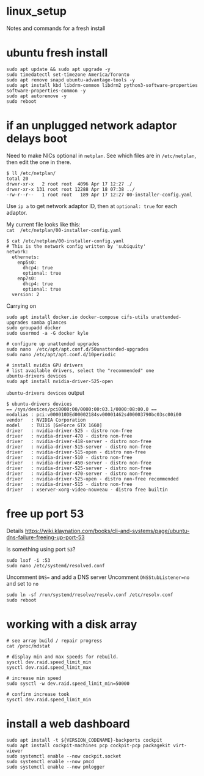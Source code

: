 # linux_setup
Notes and commands for a fresh install


# ubuntu fresh install

```shell
sudo apt update && sudo apt upgrade -y
sudo timedatectl set-timezone America/Toronto
sudo apt remove snapd ubuntu-advantage-tools -y
sudo apt install kbd libdrm-common libdrm2 python3-software-properties software-properties-common -y
sudo apt autoremove -y
sudo reboot
```

# if an unplugged network adaptor delays boot
Need to make NICs optional in `netplan`. See which files are in `/etc/netplan`, then edit the one in there.
```shell
$ ll /etc/netplan/
total 20
drwxr-xr-x   2 root root  4096 Apr 17 12:27 ./
drwxr-xr-x 131 root root 12288 Apr 18 07:38 ../
-rw-r--r--   1 root root   189 Apr 17 12:27 00-installer-config.yaml
```

Use `ip a` to get network adaptor ID, then at `optional: true` for each adaptor.

My current file looks like this:  
`cat  /etc/netplan/00-installer-config.yaml`
```shell
$ cat /etc/netplan/00-installer-config.yaml
# This is the network config written by 'subiquity'
network:
  ethernets:
    enp5s0:
      dhcp4: true
      optional: true
    enp7s0:
      dhcp4: true
      optional: true
  version: 2
  ```
  
Carrying on
```shell
sudo apt install docker.io docker-compose cifs-utils unattended-upgrades samba glances
sudo groupadd docker
sudo usermod -a -G docker kyle

# configure up unattended upgrades
sudo nano  /etc/apt/apt.conf.d/50unattended-upgrades
sudo nano /etc/apt/apt.conf.d/10periodic

# install nvidia GPU drivers
# list available drivers, select the "recommended" one
ubuntu-drivers devices
sudo apt install nvidia-driver-525-open
```

`ubuntu-drivers devices` output
```shell
$ ubuntu-drivers devices
== /sys/devices/pci0000:00/0000:00:03.1/0000:08:00.0 ==
modalias : pci:v000010DEd00002184sv00001462sd00003790bc03sc00i00
vendor   : NVIDIA Corporation
model    : TU116 [GeForce GTX 1660]
driver   : nvidia-driver-525 - distro non-free
driver   : nvidia-driver-470 - distro non-free
driver   : nvidia-driver-418-server - distro non-free
driver   : nvidia-driver-515-server - distro non-free
driver   : nvidia-driver-515-open - distro non-free
driver   : nvidia-driver-510 - distro non-free
driver   : nvidia-driver-450-server - distro non-free
driver   : nvidia-driver-525-server - distro non-free
driver   : nvidia-driver-470-server - distro non-free
driver   : nvidia-driver-525-open - distro non-free recommended
driver   : nvidia-driver-515 - distro non-free
driver   : xserver-xorg-video-nouveau - distro free builtin
```

# free up port 53
Details <https://wiki.klaynation.com/books/cli-and-systems/page/ubuntu-dns-failure-freeing-up-port-53>

Is something using port `53`?
```shell
sudo lsof -i :53
sudo nano /etc/systemd/resolved.conf
```

Uncomment `DNS=` and add a DNS server
Uncomment `DNSStubListener=no` and set to `no`

```shell
sudo ln -sf /run/systemd/resolve/resolv.conf /etc/resolv.conf
sudo reboot
```

# working with a disk array

```shell
# see array build / repair progress
cat /proc/mdstat

# display min and max speeds for rebuild.
sysctl dev.raid.speed_limit_min
sysctl dev.raid.speed_limit_max

# increase min speed
sudo sysctl -w dev.raid.speed_limit_min=50000 

# confirm increase took
sysctl dev.raid.speed_limit_min
```

# install a web dashboard
```shell
sudo apt install -t ${VERSION_CODENAME}-backports cockpit
sudo apt install cockpit-machines pcp cockpit-pcp packagekit virt-viewer
sudo systemctl enable --now cockpit.socket
sudo systemctl enable --now pmcd
sudo systemctl enable --now pmlogger
```
  
